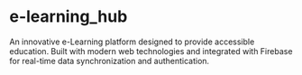 # e-learning_hub
An innovative e-Learning platform designed to provide accessible education. Built with modern web technologies and integrated with Firebase for real-time data synchronization and authentication.
